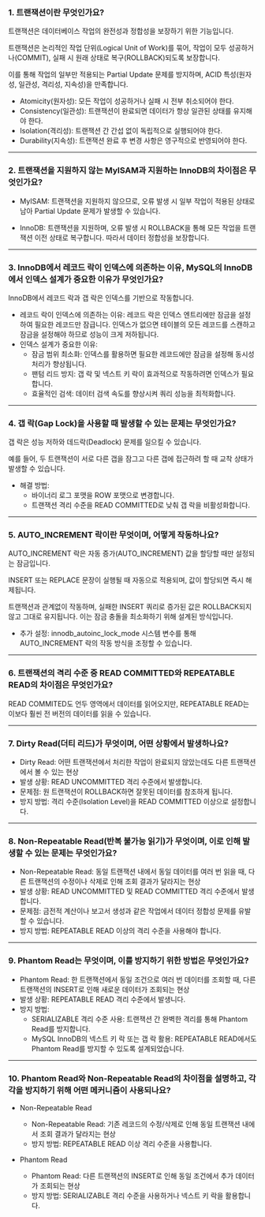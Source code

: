 ### 1. 트랜잭션이란 무엇인가요?
트랜잭션은 데이터베이스 작업의 완전성과 정합성을 보장하기 위한 기능입니다.

트랜잭션은 논리적인 작업 단위(Logical Unit of Work)를 묶어, 작업이 모두 성공하거나(COMMIT), 실패 시 원래 상태로 복구(ROLLBACK)되도록 보장합니다.

이를 통해 작업의 일부만 적용되는 Partial Update 문제를 방지하며, ACID 특성(원자성, 일관성, 격리성, 지속성)을 만족합니다.

- Atomicity(원자성): 모든 작업이 성공하거나 실패 시 전부 취소되어야 한다.
- Consistency(일관성): 트랜잭션이 완료되면 데이터가 항상 일관된 상태를 유지해야 한다.
- Isolation(격리성): 트랜잭션 간 간섭 없이 독립적으로 실행되어야 한다.
- Durability(지속성): 트랜잭션 완료 후 변경 사항은 영구적으로 반영되어야 한다.

---


### 2. 트랜잭션을 지원하지 않는 MyISAM과 지원하는 InnoDB의 차이점은 무엇인가요?
- MyISAM: 트랜잭션을 지원하지 않으므로, 오류 발생 시 일부 작업이 적용된 상태로 남아 Partial Update 문제가 발생할 수 있습니다.

- InnoDB: 트랜잭션을 지원하며, 오류 발생 시 ROLLBACK을 통해 모든 작업을 트랜잭션 이전 상태로 복구합니다. 따라서 데이터 정합성을 보장합니다.

---

### 3. InnoDB에서 레코드 락이 인덱스에 의존하는 이유, MySQL의 InnoDB에서 인덱스 설계가 중요한 이유가 무엇인가요?
InnoDB에서 레코드 락과 갭 락은 인덱스를 기반으로 작동합니다.

- 레코드 락이 인덱스에 의존하는 이유: 레코드 락은 인덱스 엔트리에만 잠금을 설정하여 필요한 레코드만 잠급니다. 인덱스가 없으면 테이블의 모든 레코드를 스캔하고 잠금을 설정해야 하므로 성능이 크게 저하됩니다.
- 인덱스 설계가 중요한 이유:
  - 잠금 범위 최소화: 인덱스를 활용하면 필요한 레코드에만 잠금을 설정해 동시성 처리가 향상됩니다.
  - 팬텀 리드 방지: 갭 락 및 넥스트 키 락이 효과적으로 작동하려면 인덱스가 필요합니다.
  - 효율적인 검색: 데이터 검색 속도를 향상시켜 쿼리 성능을 최적화합니다.

---

### 4. 갭 락(Gap Lock)을 사용할 때 발생할 수 있는 문제는 무엇인가요?
갭 락은 성능 저하와 데드락(Deadlock) 문제를 일으킬 수 있습니다.

예를 들어, 두 트랜잭션이 서로 다른 갭을 잠그고 다른 갭에 접근하려 할 때 교착 상태가 발생할 수 있습니다.

- 해결 방법:
  - 바이너리 로그 포맷을 ROW 포맷으로 변경합니다.
  - 트랜잭션 격리 수준을 READ COMMITTED로 낮춰 갭 락을 비활성화합니다.

---

### 5. AUTO_INCREMENT 락이란 무엇이며, 어떻게 작동하나요?
AUTO_INCREMENT 락은 자동 증가(AUTO_INCREMENT) 값을 할당할 때만 설정되는 잠금입니다.

INSERT 또는 REPLACE 문장이 실행될 때 자동으로 적용되며, 값이 할당되면 즉시 해제됩니다.

트랜잭션과 관계없이 작동하며, 실패한 INSERT 쿼리로 증가된 값은 ROLLBACK되지 않고 그대로 유지됩니다. 이는 잠금 충돌을 최소화하기 위해 설계된 방식입니다.

- 추가 설정: innodb_autoinc_lock_mode 시스템 변수를 통해 AUTO_INCREMENT 락의 작동 방식을 조정할 수 있습니다.

---

### 6. 트랜잭션의 격리 수준 중 READ COMMITTED와 REPEATABLE READ의 차이점은 무엇인가요?
READ COMMITED도 언두 영역에서 데이터를 읽어오지만, REPEATABLE READ는 이보다 훨씬 전 버전의 데이터를 읽을 수 있습니다.

---

### 7. Dirty Read(더티 리드)가 무엇이며, 어떤 상황에서 발생하나요?
- Dirty Read: 어떤 트랜잭션에서 처리한 작업이 완료되지 않았는데도 다른 트랜잭션에서 볼 수 있는 현상
- 발생 상황: READ UNCOMMITTED 격리 수준에서 발생합니다.
- 문제점: 원 트랜잭션이 ROLLBACK하면 잘못된 데이터를 참조하게 됩니다.
- 방지 방법: 격리 수준(Isolation Level)을 READ COMMITTED 이상으로 설정합니다.

---

### 8. Non-Repeatable Read(반복 불가능 읽기)가 무엇이며, 이로 인해 발생할 수 있는 문제는 무엇인가요?
- Non-Repeatable Read: 동일 트랜잭션 내에서 동일 데이터를 여러 번 읽을 때, 다른 트랜잭션의 수정이나 삭제로 인해 조회 결과가 달라지는 현상
- 발생 상황: READ UNCOMMITTED 및 READ COMMITTED 격리 수준에서 발생합니다. 
- 문제점: 금전적 계산이나 보고서 생성과 같은 작업에서 데이터 정합성 문제를 유발할 수 있습니다.
- 방지 방법: REPEATABLE READ 이상의 격리 수준을 사용해야 합니다.

---

### 9. Phantom Read는 무엇이며, 이를 방지하기 위한 방법은 무엇인가요?
- Phantom Read: 한 트랜잭션에서 동일 조건으로 여러 번 데이터를 조회할 때, 다른 트랜잭션의 INSERT로 인해 새로운 데이터가 조회되는 현상
- 발생 상황: REPEATABLE READ 격리 수준에서 발생니다.
- 방지 방법:
  - SERIALIZABLE 격리 수준 사용: 트랜잭션 간 완벽한 격리를 통해 Phantom Read를 방지합니다.
  - MySQL InnoDB의 넥스트 키 락 또는 갭 락 활용: REPEATABLE READ에서도 Phantom Read를 방지할 수 있도록 설계되었습니다.

---

### 10. Phantom Read와 Non-Repeatable Read의 차이점을 설명하고, 각각을 방지하기 위해 어떤 메커니즘이 사용되나요?
- Non-Repeatable Read
  - Non-Repeatable Read: 기존 레코드의 수정/삭제로 인해 동일 트랜잭션 내에서 조회 결과가 달라지는 현상
  - 방지 방법: REPEATABLE READ 이상 격리 수준을 사용합니다.

- Phantom Read
  - Phantom Read: 다른 트랜잭션의 INSERT로 인해 동일 조건에서 추가 데이터가 조회되는 현상
  - 방지 방법: SERIALIZABLE 격리 수준을 사용하거나 넥스트 키 락을 활용합니다.
